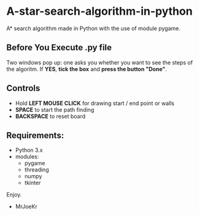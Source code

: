 # A-star-search-algorithm-in-python
A* search algorithm made in Python with the use of module pygame.

## Before You Execute .py file
Two windows pop up: one asks you whether you want to see the steps of the algoritm. If **YES**, **tick the box** and **press the button "Done"**.

## Controls
  - Hold **LEFT MOUSE CLICK** for drawing start / end point or walls
  - **SPACE** to start the path finding
  - **BACKSPACE** to reset board

## Requirements:
  - Python 3.x
  - modules:
    - pygame
    - threading
    - numpy
    - tkinter
    
    
Enjoy.

- MrJoeKr
